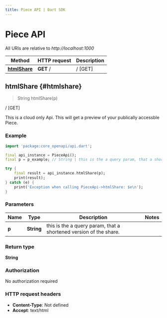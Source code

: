```yaml
---
title: Piece API | Dart SDK
---
```


# Piece API

All URIs are relative to *http://localhost:1000*

Method | HTTP request | Description
------------- | ------------- | -------------
[**htmlShare**](PieceApi#htmlshare) | **GET** / | / [GET]


## **htmlShare** {#htmlshare}
> String htmlShare(p)

/ [GET]

This is a cloud only Api. This will get a preview of your publically accessble Piece.

### Example
```dart
import 'package:core_openapi/api.dart';

final api_instance = PieceApi();
final p = p_example; // String | this is the a query param, that a shortened version of the share.

try {
    final result = api_instance.htmlShare(p);
    print(result);
} catch (e) {
    print('Exception when calling PieceApi->htmlShare: $e\n');
}
```

### Parameters

Name | Type | Description  | Notes
------------- | ------------- | ------------- | -------------
 **p** | **String**| this is the a query param, that a shortened version of the share. | 

### Return type

**String**

### Authorization

No authorization required

### HTTP request headers

 - **Content-Type**: Not defined
 - **Accept**: text/html



